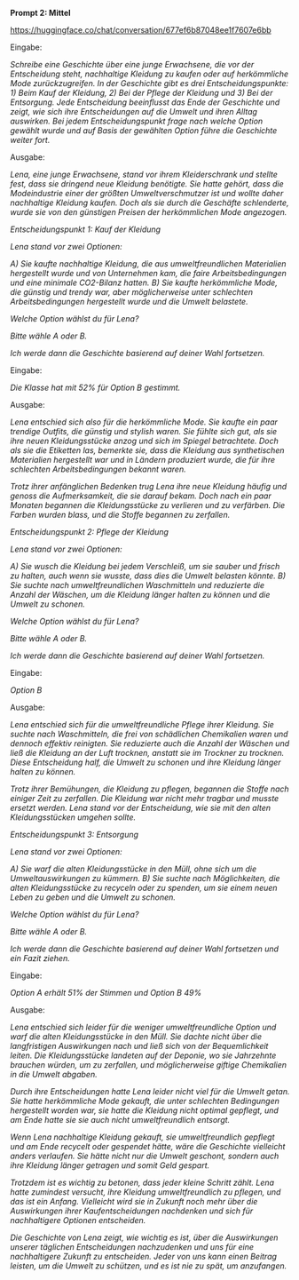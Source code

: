 **Prompt 2: Mittel**

https://huggingface.co/chat/conversation/677ef6b87048ee1f7607e6bb

Eingabe:

*Schreibe eine Geschichte über eine junge Erwachsene, die vor der Entscheidung steht, nachhaltige Kleidung zu kaufen oder auf herkömmliche Mode zurückzugreifen. In der Geschichte gibt es drei Entscheidungspunkte: 1) Beim Kauf der Kleidung, 2) Bei der Pflege der Kleidung und 3) Bei der Entsorgung. Jede Entscheidung beeinflusst das Ende der Geschichte und zeigt, wie sich ihre Entscheidungen auf die Umwelt und ihren Alltag auswirken. Bei jedem Entscheidungspunkt frage nach welche Option gewählt wurde und auf Basis der gewählten Option führe die Geschichte weiter fort.*

Ausgabe:

*Lena, eine junge Erwachsene, stand vor ihrem Kleiderschrank und stellte fest, dass sie dringend neue Kleidung benötigte. Sie hatte gehört, dass die Modeindustrie einer der größten Umweltverschmutzer ist und wollte daher nachhaltige Kleidung kaufen. Doch als sie durch die Geschäfte schlenderte, wurde sie von den günstigen Preisen der herkömmlichen Mode angezogen.*

*Entscheidungspunkt 1: Kauf der Kleidung*

*Lena stand vor zwei Optionen:*

*A) Sie kaufte nachhaltige Kleidung, die aus umweltfreundlichen Materialien hergestellt wurde und von Unternehmen kam, die faire Arbeitsbedingungen und eine minimale CO2-Bilanz hatten. B) Sie kaufte herkömmliche Mode, die günstig und trendy war, aber möglicherweise unter schlechten Arbeitsbedingungen hergestellt wurde und die Umwelt belastete.*

*Welche Option wählst du für Lena?*

*Bitte wähle A oder B.*

*Ich werde dann die Geschichte basierend auf deiner Wahl fortsetzen.*

Eingabe:

*Die Klasse hat mit 52% für Option B gestimmt.*

Ausgabe:

*Lena entschied sich also für die herkömmliche Mode. Sie kaufte ein paar trendige Outfits, die günstig und stylish waren. Sie fühlte sich gut, als sie ihre neuen Kleidungsstücke anzog und sich im Spiegel betrachtete. Doch als sie die Etiketten las, bemerkte sie, dass die Kleidung aus synthetischen Materialien hergestellt war und in Ländern produziert wurde, die für ihre schlechten Arbeitsbedingungen bekannt waren.*

*Trotz ihrer anfänglichen Bedenken trug Lena ihre neue Kleidung häufig und genoss die Aufmerksamkeit, die sie darauf bekam. Doch nach ein paar Monaten begannen die Kleidungsstücke zu verlieren und zu verfärben. Die Farben wurden blass, und die Stoffe begannen zu zerfallen.*

*Entscheidungspunkt 2: Pflege der Kleidung*

*Lena stand vor zwei Optionen:*

*A) Sie wusch die Kleidung bei jedem Verschleiß, um sie sauber und frisch zu halten, auch wenn sie wusste, dass dies die Umwelt belasten könnte. B) Sie suchte nach umweltfreundlichen Waschmitteln und reduzierte die Anzahl der Wäschen, um die Kleidung länger halten zu können und die Umwelt zu schonen.*

*Welche Option wählst du für Lena?*

*Bitte wähle A oder B.*

*Ich werde dann die Geschichte basierend auf deiner Wahl fortsetzen.*

Eingabe:

*Option B*

Ausgabe:

*Lena entschied sich für die umweltfreundliche Pflege ihrer Kleidung. Sie suchte nach Waschmitteln, die frei von schädlichen Chemikalien waren und dennoch effektiv reinigten. Sie reduzierte auch die Anzahl der Wäschen und ließ die Kleidung an der Luft trocknen, anstatt sie im Trockner zu trocknen. Diese Entscheidung half, die Umwelt zu schonen und ihre Kleidung länger halten zu können.*

*Trotz ihrer Bemühungen, die Kleidung zu pflegen, begannen die Stoffe nach einiger Zeit zu zerfallen. Die Kleidung war nicht mehr tragbar und musste ersetzt werden. Lena stand vor der Entscheidung, wie sie mit den alten Kleidungsstücken umgehen sollte.*

*Entscheidungspunkt 3: Entsorgung*

*Lena stand vor zwei Optionen:*

*A) Sie warf die alten Kleidungsstücke in den Müll, ohne sich um die Umweltauswirkungen zu kümmern. B) Sie suchte nach Möglichkeiten, die alten Kleidungsstücke zu recyceln oder zu spenden, um sie einem neuen Leben zu geben und die Umwelt zu schonen.*

*Welche Option wählst du für Lena?*

*Bitte wähle A oder B.*

*Ich werde dann die Geschichte basierend auf deiner Wahl fortsetzen und ein Fazit ziehen.*

Eingabe:

*Option A erhält 51% der Stimmen und Option B 49%*

Ausgabe:

*Lena entschied sich leider für die weniger umweltfreundliche Option und warf die alten Kleidungsstücke in den Müll. Sie dachte nicht über die langfristigen Auswirkungen nach und ließ sich von der Bequemlichkeit leiten. Die Kleidungsstücke landeten auf der Deponie, wo sie Jahrzehnte brauchen würden, um zu zerfallen, und möglicherweise giftige Chemikalien in die Umwelt abgaben.*

*Durch ihre Entscheidungen hatte Lena leider nicht viel für die Umwelt getan. Sie hatte herkömmliche Mode gekauft, die unter schlechten Bedingungen hergestellt worden war, sie hatte die Kleidung nicht optimal gepflegt, und am Ende hatte sie sie auch nicht umweltfreundlich entsorgt.*

*Wenn Lena nachhaltige Kleidung gekauft, sie umweltfreundlich gepflegt und am Ende recycelt oder gespendet hätte, wäre die Geschichte vielleicht anders verlaufen. Sie hätte nicht nur die Umwelt geschont, sondern auch ihre Kleidung länger getragen und somit Geld gespart.*

*Trotzdem ist es wichtig zu betonen, dass jeder kleine Schritt zählt. Lena hatte zumindest versucht, ihre Kleidung umweltfreundlich zu pflegen, und das ist ein Anfang. Vielleicht wird sie in Zukunft noch mehr über die Auswirkungen ihrer Kaufentscheidungen nachdenken und sich für nachhaltigere Optionen entscheiden.*

*Die Geschichte von Lena zeigt, wie wichtig es ist, über die Auswirkungen unserer täglichen Entscheidungen nachzudenken und uns für eine nachhaltigere Zukunft zu entscheiden. Jeder von uns kann einen Beitrag leisten, um die Umwelt zu schützen, und es ist nie zu spät, um anzufangen.*